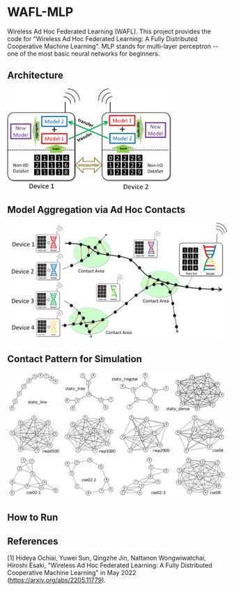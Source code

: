 # WAFL-MLP

Wireless Ad Hoc Federated Learning (WAFL). This project provides the code for "Wireless Ad Hoc Federated Learning: A Fully Distributed Cooperative Machine Learning". MLP stands for multi-layer perceptron -- one of the most basic neural networks for beginners.

## Architecture
<img src="./assets/wafl_overview.png" width="75%">


## Model Aggregation via Ad Hoc Contacts

<img src="./assets/wafl_contact_model_aggregation.png">


## Contact Pattern for Simulation
<img src="./assets/contact_pattern.png">

## How to Run

## 


## References 
\[1\] Hideya Ochiai, Yuwei Sun, Qingzhe Jin, Nattanon Wongwiwatchai, Hiroshi Esaki, "Wireless Ad Hoc Federated Learning: A Fully Distributed Cooperative Machine Learning" in May 2022 (https://arxiv.org/abs/2205.11779). 
